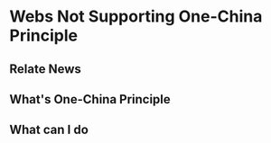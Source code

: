 # Webs Not Supporting One-China Principle

## Relate News

## What's One-China Principle

## What can I do